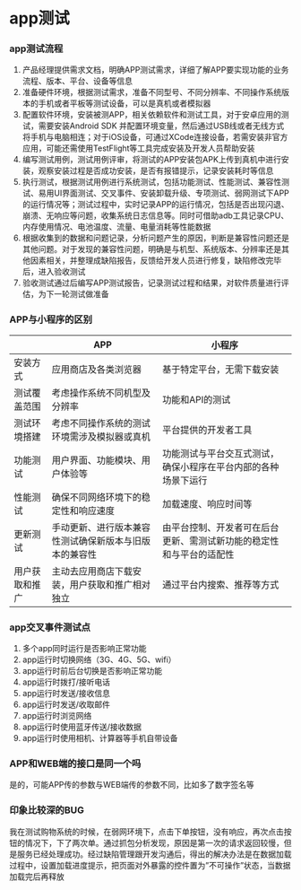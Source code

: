 # app测试

### app测试流程

1. 产品经理提供需求文档，明确APP测试需求，详细了解APP要实现功能的业务流程、版本、平台、设备等信息
2. 准备硬件环境，根据测试需求，准备不同型号、不同分辨率、不同操作系统版本的手机或者平板等测试设备，可以是真机或者模拟器
3. 配置软件环境，安装被测APP，相关依赖软件和测试工具，对于安卓应用的测试，需要安装Android SDK 并配置环境变量，然后通过USB线或者无线方式将手机与电脑相连；对于iOS设备，可通过XCode连接设备，若需安装非官方应用，可能还需使用TestFlight等工具完成安装及开发人员帮助安装
4. 编写测试用例，测试用例评审，将测试的APP安装包APK上传到真机中进行安装，观察安装过程是否成功安装，是否有报错提示，记录安装耗时等信息
5. 执行测试，根据测试用例进行系统测试，包括功能测试、性能测试、兼容性测试、易用UI界面测试、交叉事件、安装卸载升级、专项测试、弱网测试下APP的运行情况等；测试过程中，实时记录APP的运行情况，包括是否出现闪退、崩溃、无响应等问题，收集系统日志信息等。同时可借助adb工具记录CPU、内存使用情况、电池温度、流量、电量消耗等性能数据
6. 根据收集到的数据和问题记录，分析问题产生的原因，判断是兼容性问题还是其他问题。对于发现的兼容性问题，明确是与机型、系统版本、分辨率还是其他因素相关，并整理成缺陷报告，反馈给开发人员进行修复，缺陷修改完毕后，进入验收测试
7. 验收测试通过后编写APP测试报告，记录测试过程和结果，对软件质量进行评估，为下一轮测试做准备

### APP与小程序的区别

|                | APP                                                    | 小程序                                                       |
| -------------- | ------------------------------------------------------ | ------------------------------------------------------------ |
| 安装方式       | 应用商店及各类浏览器                                   | 基于特定平台，无需下载安装                                   |
| 测试覆盖范围   | 考虑操作系统不同机型及分辨率                           | 功能和API的测试                                              |
| 测试环境搭建   | 考虑不同操作系统的测试环境需涉及模拟器或真机           | 平台提供的开发者工具                                         |
| 功能测试       | 用户界面、功能模块、用户体验等                         | 功能测试与平台交互式测试，确保小程序在平台内部的各种场景下运行 |
| 性能测试       | 确保不同网络环境下的稳定性和响应速度                   | 加载速度、响应时间等                                         |
| 更新测试       | 手动更新、进行版本兼容性测试确保新版本与旧版本的兼容性 | 由平台控制、开发者可在后台更新、需测试新功能的稳定性和与平台的适配性 |
| 用户获取和推广 | 主动去应用商店下载安装，用户获取和推广相对独立         | 通过平台内搜索、推荐等方式                                   |

### app交叉事件测试点

1. 多个app同时运行是否影响正常功能
2. app运行时切换网络（3G、4G、5G、wifi）
3. app运行时前后台切换是否影响正常功能
4. app运行时拨打/接听电话
5. app运行时发送/接收信息
6. app运行时发送/收取邮件
7. app运行时浏览网络
8. app运行时使用蓝牙传送/接收数据
9. app运行时使用相机、计算器等手机自带设备

### APP和WEB端的接口是同一个吗

是的，可能APP传的参数与WEB端传的参数不同，比如多了数字签名等

### 印象比较深的BUG

我在测试购物系统的时候，在弱网环境下，点击下单按钮，没有响应，再次点击按钮的情况下，下了两次单。通过抓包分析发现，原因是第一次的请求返回较慢，但是服务已经处理成功。经过缺陷管理跟开发沟通后，得出的解决办法是在数据加载过程中，设置加载进度提示，把页面对外暴露的控件置为”不可操作”状态，当数据加载完后再释放